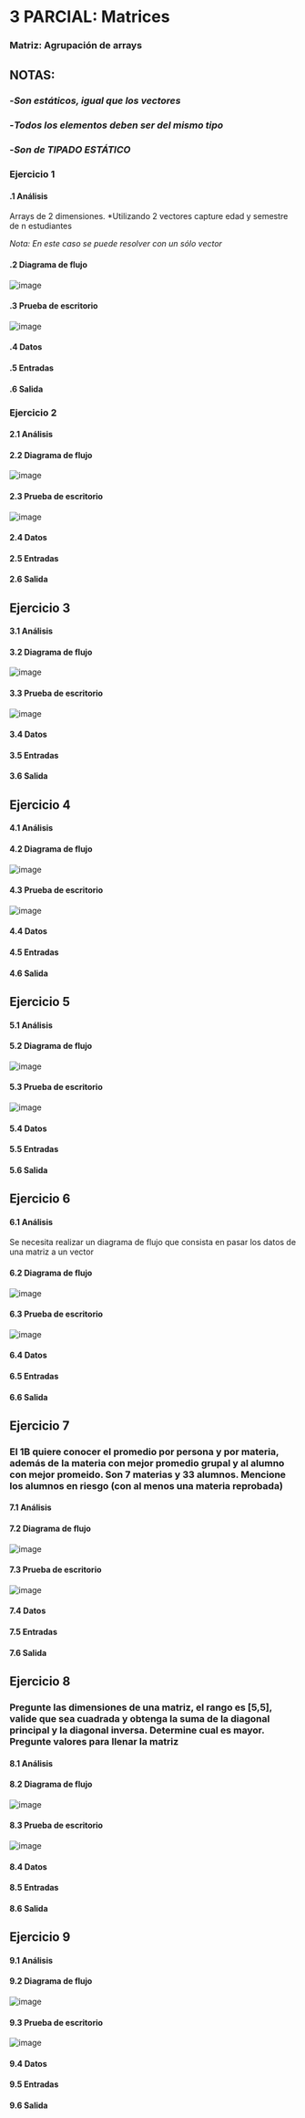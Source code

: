 # 3 PARCIAL: Matrices

### Matriz: Agrupación de arrays

## NOTAS:

### -*Son estáticos, igual que los vectores*

### -*Todos los elementos deben ser del mismo tipo*

### -*Son de *TIPADO ESTÁTICO**














### Ejercicio 1

#### .1 Análisis
Arrays de 2 dimensiones.
*Utilizando 2 vectores capture edad y semestre de n estudiantes

*Nota: En este caso se puede resolver con un sólo vector*

#### .2 Diagrama de flujo
![image](https://github.com/Abdiel-Cisneros/Fundamentos_Programacion_ICI/blob/main/Ejercicio%201.jpg)
#### .3 Prueba de escritorio
![image]( )
#### .4 Datos

#### .5 Entradas

#### .6 Salida





### Ejercicio 2 

#### 2.1 Análisis


#### 2.2 Diagrama de flujo
![image](https://github.com/Abdiel-Cisneros/Fundamentos_Programacion_ICI/blob/main/Ejercicio%202.jpg)
#### 2.3 Prueba de escritorio
![image]( )
#### 2.4 Datos

#### 2.5 Entradas

#### 2.6 Salida





## Ejercicio 3

#### 3.1 Análisis


#### 3.2 Diagrama de flujo
![image](https://github.com/Abdiel-Cisneros/Fundamentos_Programacion_ICI/blob/main/Ejercicio%203.jpg)
#### 3.3 Prueba de escritorio
![image]( )
#### 3.4 Datos

#### 3.5 Entradas

#### 3.6 Salida





## Ejercicio 4

#### 4.1 Análisis


#### 4.2 Diagrama de flujo
![image](https://github.com/Abdiel-Cisneros/Fundamentos_Programacion_ICI/blob/main/Ejercicio%204.jpg)
#### 4.3 Prueba de escritorio
![image]( )
#### 4.4 Datos

#### 4.5 Entradas

#### 4.6 Salida





## Ejercicio 5

#### 5.1 Análisis


#### 5.2 Diagrama de flujo
![image](https://github.com/Abdiel-Cisneros/Fundamentos_Programacion_ICI/blob/main/Ejercicio%205.jpg)
#### 5.3 Prueba de escritorio
![image]( )
#### 5.4 Datos

#### 5.5 Entradas

#### 5.6 Salida





## Ejercicio 6

#### 6.1 Análisis
Se necesita realizar un diagrama de flujo que consista en pasar los datos de una matriz a un vector

#### 6.2 Diagrama de flujo
![image](https://github.com/Abdiel-Cisneros/Fundamentos_Programacion_ICI/blob/main/Ejercicio%206.jpg)
#### 6.3 Prueba de escritorio
![image]( )
#### 6.4 Datos

#### 6.5 Entradas

#### 6.6 Salida





## Ejercicio 7
### El 1B quiere conocer el promedio por persona y por materia, además de la materia con mejor promedio grupal y al alumno con mejor promeido. Son 7 materias y 33 alumnos. Mencione los alumnos en riesgo (con al menos una materia reprobada)

#### 7.1 Análisis



#### 7.2 Diagrama de flujo
![image]( )
#### 7.3 Prueba de escritorio
![image]( )
#### 7.4 Datos

#### 7.5 Entradas

#### 7.6 Salida





## Ejercicio 8
### Pregunte las dimensiones de una matriz, el rango es [5,5], valide que sea cuadrada y obtenga la suma de la diagonal principal y la diagonal inversa. Determine cual es mayor. Pregunte valores para llenar la matriz


#### 8.1 Análisis


#### 8.2 Diagrama de flujo
![image]( )
#### 8.3 Prueba de escritorio
![image]( )
#### 8.4 Datos

#### 8.5 Entradas

#### 8.6 Salida





## Ejercicio 9

#### 9.1 Análisis


#### 9.2 Diagrama de flujo
![image]( )
#### 9.3 Prueba de escritorio
![image]( )
#### 9.4 Datos

#### 9.5 Entradas

#### 9.6 Salida



